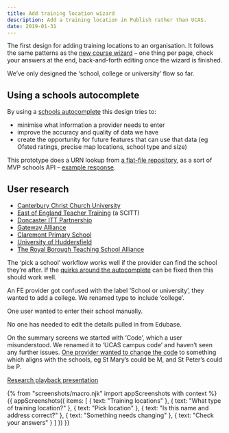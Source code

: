 ```yaml
---
title: Add training location wizard
description: Add a training location in Publish rather than UCAS.
date: 2019-01-31
---
```

The first design for adding training locations to an organisation. It follows the same patterns as the [new course wizard](/publish-teacher-training-courses/new-course-iteration-14-jan) – one thing per page, check your answers at the end, back-and-forth editing once the wizard is finished.

We’ve only designed the ‘school, college or university’ flow so far.

## Using a schools autocomplete

By using a [schools autocomplete](/publish-teacher-training-courses/schools-autocomplete) this design tries to:

* minimise what information a provider needs to enter
* improve the accuracy and quality of data we have
* create the opportunity for future features that can use that data (eg Ofsted ratings, precise map locations, school type and size)

This prototype does a URN lookup from [a flat-file repository](https://github.com/fofr/schools-json), as a sort of MVP schools API – [example response](https://github.com/fofr/schools-json/blob/master/schools/100005.json).

## User research

* [Canterbury Christ Church University](https://lookback.io/watch/oDwREDkfjwjW5SpCi)
* [East of England Teacher Training](https://lookback.io/watch/vw6eDzqmL4s24rR2Y) (a SCITT)
* [Doncaster ITT Partnership](https://lookback.io/watch/qD9xw5pLPFuYHvevH)
* [Gateway Alliance](https://lookback.io/watch/XkCjbzaEZNPrEnNcp)
* [Claremont Primary School](https://lookback.io/watch/3FQ5u2nh8JRFJLtGF)
* [University of Huddersfield](https://lookback.io/watch/pWYBvEpr8YfeF7pAx)
* [The Royal Borough Teaching School Alliance](https://lookback.io/watch/iviAKDMGPxMK68voe)

The ‘pick a school’ workflow works well if the provider can find the school they’re after. If the [quirks around the autocomplete](/publish-teacher-training-courses/schools-autocomplete#user-research) can be fixed then this should work well.

An FE provider got confused with the label ‘School or university’, they wanted to add a college. We renamed type to include ‘college’.

One user wanted to enter their school manually.

No one has needed to edit the details pulled in from Edubase.

On the summary screens we started with ‘Code’, which a user misunderstood. We renamed it to ‘UCAS campus code’ and haven’t seen any further issues. [One provider wanted to change the code](https://lookback.io/watch/vw6eDzqmL4s24rR2Y?t=51m43s) to something which aligns with the schools, eg St Mary’s could be M, and St Peter’s could be P.

[Research playback presentation](https://docs.google.com/presentation/d/17wz2ZWJCNbbqsaywigok-fHv07IUjjiLRSaffCuim64/edit)

{% from "screenshots/macro.njk" import appScreenshots with context %}
{{ appScreenshots({
  items: [
    { text: "Training locations" },
    { text: "What type of training location?" },
    { text: "Pick location" },
    { text: "Is this name and address correct?" },
    { text: "Something needs changing" },
    { text: "Check your answers" }
  ]
}) }}
